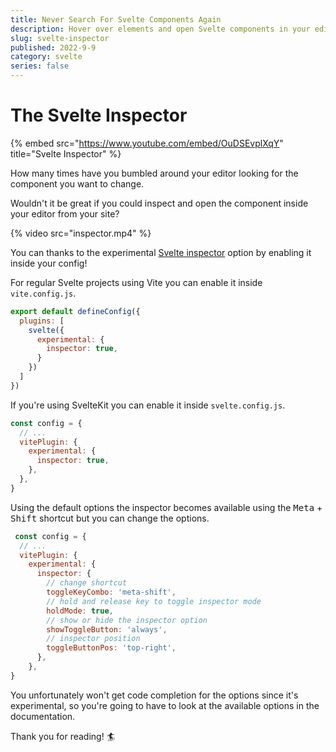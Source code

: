 ```yaml
---
title: Never Search For Svelte Components Again
description: Hover over elements and open Svelte components in your editor using the Svelte inspector.
slug: svelte-inspector
published: 2022-9-9
category: svelte
series: false
---
```


# The Svelte Inspector

{% embed src="https://www.youtube.com/embed/OuDSEvplXqY" title="Svelte Inspector" %}

How many times have you bumbled around your editor looking for the component you want to change.

Wouldn't it be great if you could inspect and open the component inside your editor from your site?

{% video src="inspector.mp4" %}

You can thanks to the experimental [Svelte inspector](https://github.com/sveltejs/vite-plugin-svelte/blob/main/docs/config.md#inspector) option by enabling it inside your config!

For regular Svelte projects using Vite you can enable it inside `vite.config.js`.

```js:vite.config.js showLineNumbers
export default defineConfig({
  plugins: [
    svelte({
      experimental: {
        inspector: true,
      }
    })
  ]
})
```

If you're using SvelteKit you can enable it inside `svelte.config.js`.

```js:svelte.config.js showLineNumbers
const config = {
  // ...
  vitePlugin: {
    experimental: {
      inspector: true,
    },
  },
}
```

Using the default options the inspector becomes available using the <kbd>Meta</kbd> + <kbd>Shift</kbd> shortcut but you can change the options.

```js:svelte.config.js showLineNumbers
 const config = {
  // ...
  vitePlugin: {
    experimental: {
      inspector: {
        // change shortcut
        toggleKeyCombo: 'meta-shift',
        // hold and release key to toggle inspector mode 
        holdMode: true,
        // show or hide the inspector option
        showToggleButton: 'always',
        // inspector position
        toggleButtonPos: 'top-right',
      },
    },
}
```

You unfortunately won't get code completion for the options since it's experimental, so you're going to have to look at the available options in the documentation.

Thank you for reading! 🏄️